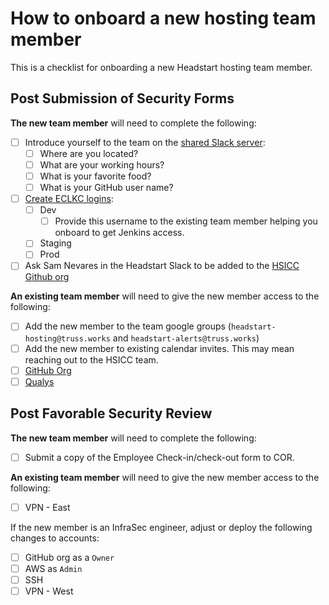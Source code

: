 # How to onboard a new hosting team member

This is a checklist for onboarding a new Headstart hosting team member.

## Post Submission of Security Forms

__The new team member__ will need to complete the following:

- [ ] Introduce yourself to the team on the [shared Slack server](https://app.slack.com/client/T025YR8S487/C026S711T6D):
  - [ ] Where are you located?
  - [ ] What are your working hours?
  - [ ] What is your favorite food?
  - [ ] What is your GitHub user name?
- [ ] [Create ECLKC logins](./how-to-create-an-eclkc-login.md):
  - [ ] Dev
    - [ ] Provide this username to the existing team member helping you onboard to get Jenkins access.
  - [ ] Staging
  - [ ] Prod
- [ ] Ask Sam Nevares in the Headstart Slack to be added to the [HSICC Github org](https://github.com/HSICC)

__An existing team member__ will need to give the new member access to the following:

- [ ] Add the new member to the team google groups (`headstart-hosting@truss.works` and `headstart-alerts@truss.works`)
- [ ] Add the new member to existing calendar invites. This may mean reaching out to the HSICC team.
- [ ] [GitHub Org](https://docs.github.com/en/organizations/managing-membership-in-your-organization/inviting-users-to-join-your-organization)
- [ ] [Qualys](./how-to-manage-qualys.md)

## Post Favorable Security Review

__The new team member__ will need to complete the following:

- [ ] Submit a copy of the Employee Check-in/check-out form to COR.

__An existing team member__ will need to give the new member access to the following:

- [ ] VPN - East

If the new member is an InfraSec engineer, adjust or deploy the following changes to accounts:

- [ ] GitHub org as a `Owner`
- [ ] AWS as `Admin`
- [ ] SSH
- [ ] VPN - West
